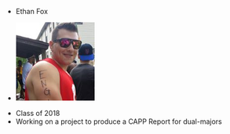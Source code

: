 * Ethan Fox
- ![Ethan](img.jpg)
+ Class of 2018
+ Working on a project to produce a CAPP Report for dual-majors